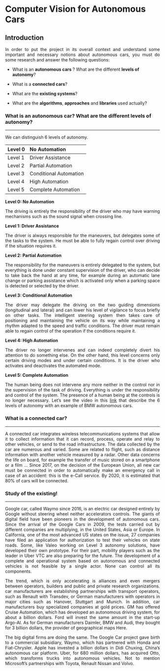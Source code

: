 # Computer Vision for Autonomous Cars

## Introduction

<p align='justify'> In order to put the project in its overall context and understand some important and necessary notions about autonomous cars, you must do some research and answer the following questions: </p>

* What is an **autonomous cars** ? What are the different **levels of autonomy**?

* What is a **connected cars**?

* What are the **existing systems**? 

* What are the **algorithms**, **approaches** and **libraries** used actually?

### What is an autonomous car? What are the different levels of autonomy?

---

<p align='justify'> We can distinguish 6 levels of autonomy. </p>

| Level 0  | No Automation          |
| :------- | :--------------------- |
| Level 1  | Driver Assistance      |
| Level 2  | Partial Automation     |
| Level 3  | Conditional Automation |
| Level 4  | High Automation        |
| Level 5  | Complete Automation    |

**Level 0: No Automation**

<p align='justify'> The driving is entirely the responsibility of the driver who may have warning mechanisms such as the sound signal when crossing line. </p>

**Level 1: Driver Assistance**

<p align='justify'> The driver is always responsible for the maneuvers, but delegates some of the tasks to the system. He must be able to fully regain control over driving if the situation requires it. </p>

**Level 2: Partial Automation**

<p align='justify'> The responsibility for the maneuvers is entirely delegated to the system, but everything is done under constant supervision of the driver, who can decide to take back the hand at any time, for example during an automatic lane change or parking assistance which is activated only when a parking space is detected or selected by the driver. </p>

**Level 3: Conditional Automation**

<p align='justify'> The driver may delegate the driving on the two guiding dimensions (longitudinal and lateral) and can lower his level of vigilance to focus briefly on other tasks. The intelligent steering system then takes care of positioning and maintaining the vehicle on its way while maintaining a rhythm adapted to the speed and traffic conditions. The driver must remain able to regain control of the operation if the conditions require it. </p>

**Level 4: High Automation**

<p align='justify'> The driver no longer intervenes and can indeed completely divert his attention to do something else. On the other hand, this level concerns only certain driving modes and under certain conditions. It is the driver who activates and deactivates the automated mode. </p>

**Level 5: Complete Automation**

<p align='justify'> The human being does not intervene any more neither in the control nor in the supervision of the task of driving. Everything is under the responsibility and control of the system. The presence of a human being at the controls is no longer necessary. Let’s see the video in this <a href="https://www.youtube.com/watch?v=xsQvq4WlUYU">link</a> that describe the 6 levels of autonomy with an example of BMW autonomous cars. </p>

### What is a connected car?

---

<p align='justify'> A connected car integrates wireless telecommunications systems that allow it to collect information that it can record, process, operate and relay to other vehicles, or send to the road infrastructure. The data collected by the car are numerous and varied. Some are related to flight, such as distance information with another vehicle measured by a radar. Other data concerns the life on board, for example the transfer of music stored on a smartphone or a film … Since 2017, on the decision of the European Union, all new car must be connected in order to automatically make an emergency call in case of an accident: this is the e-Call service. By 2020, it is estimated that 80% of cars will be connected. </p>


### Study of the existing!

---

<p align='justify'> Google car, called Waymo since 2016, is an electric car designed entirely by Google without steering wheel neither accelerators controls. The giants of digital field have been pioneers in the development of autonomous cars. Since the arrival of the Google Cars in 2009, the tests carried out by different companies are multiplying, in the United States, Asia or Europe. In California, one of the most advanced US states on the issue, 27 companies have filed an application for authorization to test their vehicles on state roads. Some, like Valeo working on Level 3 autonomy solutions, have developed their own prototype. For their part, mobility players such as the leader in Uber VTC are also preparing for the future. The development of a complete and operational system based on autonomous and connected vehicles is not feasible by a single actor. None can control all its components. </p>
  
<p align='justify'> The trend, which is only accelerating is alliances and even mergers between operators, builders and public and private research organizations. car manufacturers are establishing partnerships with transport operators, such as Renault with Transdev, or German manufacturers with operators in major cities such as Hanover, Stuttgart and Munich. In addition, car manufacturers buy specialized companies at gold prices. GM has offered Cruise Automation, which has developed an autonomous driving system, for about a billion dollars. Ford will invest the same amount in the start-up Argo-AI. As for German manufacturers Daimler, BMW and Audi, they bought for 3 billion dollars, the provider of geographical maps Here.</p>

<p align='justify'> The big digital firms are doing the same. The Google Car project gave birth to a commercial subsidiary, Waymo, which has partnered with Honda and Fiat-Chrysler. Apple has invested a billion dollars in Didi Chuxing, China’s autonomous car platform. Uber, for 680 million dollars, has acquired Otto, which transforms trucks into autonomous vehicles. Not to mention Microsoft’s partnerships with Toyota, Renault Nissan and Volvo. </p>
